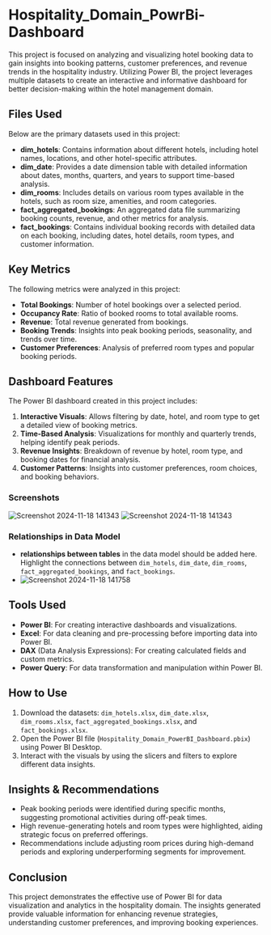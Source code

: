 # Hospitality_Domain_PowrBi-Dashboard

This project is focused on analyzing and visualizing hotel booking data to gain insights into booking patterns, customer preferences, and revenue trends in the hospitality industry. Utilizing Power BI, the project leverages multiple datasets to create an interactive and informative dashboard for better decision-making within the hotel management domain.

## Files Used
Below are the primary datasets used in this project:

- **dim_hotels**: Contains information about different hotels, including hotel names, locations, and other hotel-specific attributes.
- **dim_date**: Provides a date dimension table with detailed information about dates, months, quarters, and years to support time-based analysis.
- **dim_rooms**: Includes details on various room types available in the hotels, such as room size, amenities, and room categories.
- **fact_aggregated_bookings**: An aggregated data file summarizing booking counts, revenue, and other metrics for analysis.
- **fact_bookings**: Contains individual booking records with detailed data on each booking, including dates, hotel details, room types, and customer information.

## Key Metrics
The following metrics were analyzed in this project:
- **Total Bookings**: Number of hotel bookings over a selected period.
- **Occupancy Rate**: Ratio of booked rooms to total available rooms.
- **Revenue**: Total revenue generated from bookings.
- **Booking Trends**: Insights into peak booking periods, seasonality, and trends over time.
- **Customer Preferences**: Analysis of preferred room types and popular booking periods.

## Dashboard Features
The Power BI dashboard created in this project includes:
1. **Interactive Visuals**: Allows filtering by date, hotel, and room type to get a detailed view of booking metrics.
2. **Time-Based Analysis**: Visualizations for monthly and quarterly trends, helping identify peak periods.
3. **Revenue Insights**: Breakdown of revenue by hotel, room type, and booking dates for financial analysis.
4. **Customer Patterns**: Insights into customer preferences, room choices, and booking behaviors.

### **Screenshots**
![Screenshot 2024-11-18 141343](https://github.com/user-attachments/assets/5f430a02-24d7-45b0-950e-eb5f54a76854)
![Screenshot 2024-11-18 141343](https://github.com/user-attachments/assets/ba474f6b-d81a-4a0d-bd3b-d41275312561)


### **Relationships in Data Model**
-  **relationships between tables** in the data model should be added here. Highlight the connections between `dim_hotels`, `dim_date`, `dim_rooms`, `fact_aggregated_bookings`, and `fact_bookings`.
-  ![Screenshot 2024-11-18 141758](https://github.com/user-attachments/assets/c507e2f2-85ed-4883-9368-e2189ee03d44)

## Tools Used
- **Power BI**: For creating interactive dashboards and visualizations.
- **Excel**: For data cleaning and pre-processing before importing data into Power BI.
- **DAX** (Data Analysis Expressions): For creating calculated fields and custom metrics.
- **Power Query**: For data transformation and manipulation within Power BI.

## How to Use
1. Download the datasets: `dim_hotels.xlsx`, `dim_date.xlsx`, `dim_rooms.xlsx`, `fact_aggregated_bookings.xlsx`, and `fact_bookings.xlsx`.
2. Open the Power BI file (`Hospitality_Domain_PowerBI_Dashboard.pbix`) using Power BI Desktop.
3. Interact with the visuals by using the slicers and filters to explore different data insights.

## Insights & Recommendations
- Peak booking periods were identified during specific months, suggesting promotional activities during off-peak times.
- High revenue-generating hotels and room types were highlighted, aiding strategic focus on preferred offerings.
- Recommendations include adjusting room prices during high-demand periods and exploring underperforming segments for improvement.

## Conclusion
This project demonstrates the effective use of Power BI for data visualization and analytics in the hospitality domain. The insights generated provide valuable information for enhancing revenue strategies, understanding customer preferences, and improving booking experiences.
